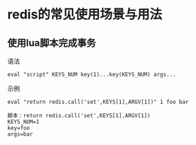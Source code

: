 # redis的常见使用场景与用法

## 使用lua脚本完成事务

语法

`eval "script" KEYS_NUM key(1)...key(KEYS_NUM) args...`

示例

```
eval "return redis.call('set',KEYS[1],ARGV[1])" 1 foo bar

脚本：return redis.call('set',KEYS[1],ARGV[1])
KEYS_NUM=1
key=foo
args=bar
```
  

 